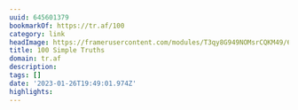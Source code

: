 ```yaml
---
uuid: 645601379
bookmarkOf: https://tr.af/100
category: link
headImage: https://framerusercontent.com/modules/T3qy8G949NOMsrCQKM49/60efm4WBBj6mgxrs6zBu/assets/1tu0JvU37RmTJfdOGSGs8kfTMUM.jpg
title: 100 Simple Truths
domain: tr.af
description: 
tags: []
date: '2023-01-26T19:49:01.974Z'
highlights: 
---
```



